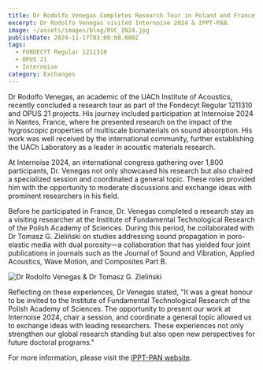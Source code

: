 ```yaml
---
title: Dr Rodolfo Venegas Completes Research Tour in Poland and France
excerpt: Dr Rodolfo Venegas visited Internoise 2024 & IPPT-PAN.
image: ~/assets/images/blog/RVC_IN24.jpg
publishDate: 2024-11-17T03:00:00.000Z
tags:
  - FONDECYT Regular 1211310
  - OPUS 21
  - Internoise
category: Exchanges
---
```


Dr Rodolfo Venegas, an academic of the UACh Institute of Acoustics, recently concluded a research tour as part of the Fondecyt Regular 1211310 and OPUS 21 projects. His journey included participation at Internoise 2024 in Nantes, France, where he presented research on the impact of the hygroscopic properties of multiscale biomaterials on sound absorption. His work was well received by the international community, further establishing the UACh Laboratory as a leader in acoustic materials research.

At Internoise 2024, an international congress gathering over 1,800 participants, Dr. Venegas not only showcased his research but also chaired a specialized session and coordinated a general topic. These roles provided him with the opportunity to moderate discussions and exchange ideas with prominent researchers in his field.

Before he participated in France, Dr. Venegas completed a research stay as a visiting researcher at the Institute of Fundamental Technological Research of the Polish Academy of Sciences. During this period, he collaborated with Dr Tomasz G. Zieliński on studies addressing sound propagation in poro-elastic media with dual porosity—a collaboration that has yielded four joint publications in journals such as the Journal of Sound and Vibration, Applied Acoustics, Wave Motion, and Composites Part B.

![Dr Rodolfo Venegas & Dr Tomasz G. Zieliński](~/assets/images/blog/RVC-Tomas.jpg)

Reflecting on these experiences, Dr Venegas stated, "It was a great honour to be invited to the Institute of Fundamental Technological Research of the Polish Academy of Sciences. The opportunity to present our work at Internoise 2024, chair a session, and coordinate a general topic allowed us to exchange ideas with leading researchers. These experiences not only strengthen our global research standing but also open new perspectives for future doctoral programs."

For more information, please visit the [IPPT-PAN website](https://www.ippt.pan.pl/aktualnosci/wspolpraca-polsko-chilijska).
